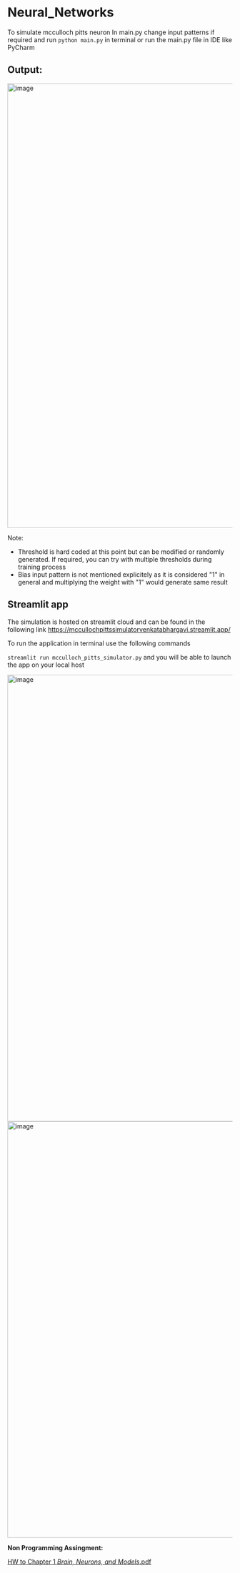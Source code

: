 # Neural_Networks

To simulate mcculloch pitts neuron
In main.py change input patterns if required and run `python main.py` in terminal or run the main.py file in IDE like PyCharm

## Output:

<img width="995" alt="image" src="https://github.com/Venkata-Bhargavi/Neural_Networks/assets/114631063/5eb684ed-b29f-4233-b908-6d102b6f19bc">

Note: 
- Threshold is hard coded at this point but can be modified or randomly generated. If required, you can try with multiple thresholds during training process
- Bias input pattern is not mentioned explicitely as it is considered "1" in general and multiplying the weight with "1" would generate same result

## Streamlit app

The simulation is hosted on streamlit cloud and can be found in the following link
https://mccullochpittssimulatorvenkatabhargavi.streamlit.app/

To run the application in terminal use the following commands

`streamlit run mcculloch_pitts_simulator.py` and you will be able to launch the app on your local host


<img width="1000" alt="image" src="https://github.com/Venkata-Bhargavi/Neural_Networks/assets/114631063/1366eb58-a599-4189-a328-ab25ba8b66d3">
<img width="932" alt="image" src="https://github.com/Venkata-Bhargavi/Neural_Networks/assets/114631063/58bb30e9-389d-4fa7-8d2b-dab7324e75ac">

**Non Programming Assingment:**

[HW to Chapter 1 _Brain, Neurons, and Models_.pdf](https://github.com/Venkata-Bhargavi/Neural_Networks/files/13981044/HW.to.Chapter.1._Brain.Neurons.and.Models_.pdf)
